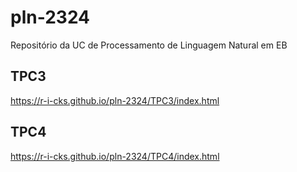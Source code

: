 # pln-2324

Repositório da UC de Processamento de Linguagem Natural em EB

## TPC3
https://r-i-cks.github.io/pln-2324/TPC3/index.html

## TPC4

https://r-i-cks.github.io/pln-2324/TPC4/index.html
